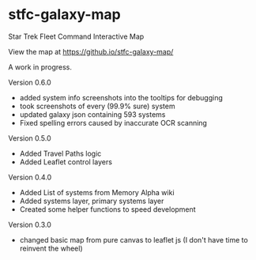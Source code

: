 # stfc-galaxy-map
Star Trek Fleet Command Interactive Map

View the map at https://github.io/stfc-galaxy-map/

A work in progress.

Version 0.6.0
- added system info screenshots into the tooltips for debugging
- took screenshots of every (99.9% sure) system
- updated galaxy json containing 593 systems
- Fixed spelling errors caused by inaccurate OCR scanning

Version 0.5.0
- Added Travel Paths logic
- Added Leaflet control layers

Version 0.4.0
- Added List of systems from Memory Alpha wiki
- Added systems layer, primary systems layer
- Created some helper functions to speed development

Version 0.3.0
- changed basic map from pure canvas to leaflet js (I don't have time to reinvent the wheel)
